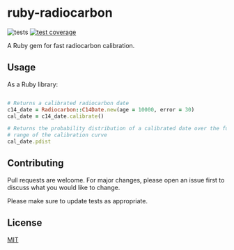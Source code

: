 # ruby-radiocarbon

![tests](https://github.com/joeroe/ruby-radiocarbon/actions/workflows/tests.yml/badge.svg)
[![test coverage](https://coveralls.io/repos/github/joeroe/ruby-radiocarbon/badge.svg?branch=main)](https://coveralls.io/github/joeroe/ruby-radiocarbon?branch=main)

A Ruby gem for fast radiocarbon calibration.

## Usage

As a Ruby library:

```ruby

# Returns a calibrated radiocarbon date
c14_date = Radiocarbon::C14Date.new(age = 10000, error = 30)
cal_date = c14_date.calibrate()

# Returns the probability distribution of a calibrated date over the full
# range of the calibration curve
cal_date.pdist
```

## Contributing

Pull requests are welcome. For major changes, please open an issue first to discuss what you would like to change.

Please make sure to update tests as appropriate.

## License

[MIT](https://choosealicense.com/licenses/mit/)
